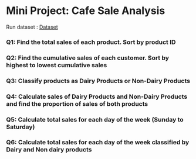 # Mini Project: Cafe Sale Analysis
Run dataset : [Dataset](https://replit.com/@me385/CafeSale-Datasets)

### Q1: Find the total sales of each product. Sort by product ID

### Q2: Find the cumulative sales of each customer. Sort by highest to lowest cumulative sales

### Q3: Classify products as Dairy Products or Non-Dairy Products

### Q4: Calculate sales of Dairy Products and Non-Dairy Products and find the proportion of sales of both products

### Q5: Calculate total sales for each day of the week (Sunday to Saturday)

### Q6: Calculate total sales for each day of the week classified by Dairy and Non dairy products
